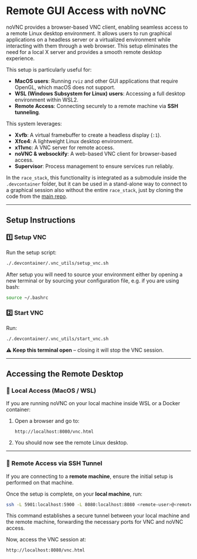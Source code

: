 # **Remote GUI Access with noVNC**

noVNC provides a browser-based VNC client, enabling seamless access to a remote Linux desktop environment. It allows users to run graphical applications on a headless server or a virtualized environment while interacting with them through a web browser. This setup eliminates the need for a local X server and provides a smooth remote desktop experience.

This setup is particularly useful for:

- **MacOS users**: Running `rviz` and other GUI applications that require OpenGL, which macOS does not support.
- **WSL (Windows Subsystem for Linux) users**: Accessing a full desktop environment within WSL2.
- **Remote Access**: Connecting securely to a remote machine via **SSH tunneling**.

This system leverages:
- **Xvfb**: A virtual framebuffer to create a headless display (`:1`).
- **Xfce4**: A lightweight Linux desktop environment.
- **x11vnc**: A VNC server for remote access.
- **noVNC & websockify**: A web-based VNC client for browser-based access.
- **Supervisor**: Process management to ensure services run reliably.

In the `race_stack`, this functionality is integrated as a submodule inside the `.devcontainer` folder, but it can be used in a stand-alone way to connect to a graphical session also without the entire `race_stack`, just by cloning the code from the [main repo](https://git.ee.ethz.ch/pbl/research/f1tenth/remote-novnc-setup).

---

## **Setup Instructions**

### **1️⃣ Setup VNC**
Run the setup script:
```bash
./.devcontainer/.vnc_utils/setup_vnc.sh
```
After setup you will need to source your environment either by opening a new terminal or by sourcing your configuration file, e.g. if you are using bash:
```bash
source ~/.bashrc
```

### **2️⃣ Start VNC**
Run:
```bash
./.devcontainer/.vnc_utils/start_vnc.sh
```
⚠ **Keep this terminal open** – closing it will stop the VNC session.

---

## **Accessing the Remote Desktop**

### **🔹 Local Access (MacOS / WSL)**
If you are running noVNC on your local machine inside WSL or a Docker container:

1. Open a browser and go to:
   ```
   http://localhost:8080/vnc.html
   ```
2. You should now see the remote Linux desktop.

---

### **🔹 Remote Access via SSH Tunnel**
If you are connecting to a **remote machine**, ensure the initial setup is performed on that machine.

Once the setup is complete, on your **local machine**, run:
```bash
ssh -L 5901:localhost:5900 -L 8080:localhost:8080 <remote-user>@<remote-ip>
```
This command establishes a secure tunnel between your local machine and the remote machine, forwarding the necessary ports for VNC and noVNC access.

Now, access the VNC session at:
```
http://localhost:8080/vnc.html
```
